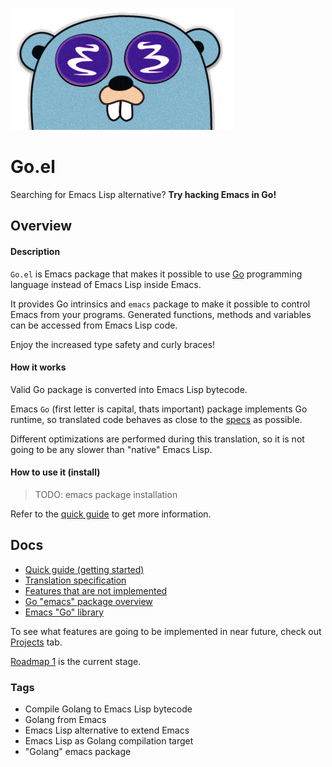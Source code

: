 ![Logo](misc/logo.png)

# Go.el

Searching for Emacs Lisp alternative? **Try hacking Emacs in Go!**

## Overview

#### Description

`Go.el` is Emacs package that makes it possible to use 
[Go](https://golang.org/) programming language instead
of Emacs Lisp inside Emacs. 

It provides Go intrinsics and `emacs` package to make it
possible to control Emacs from your programs.
Generated functions, methods and variables can be accessed from
Emacs Lisp code.

Enjoy the increased type safety and curly braces!

#### How it works

Valid Go package is converted into Emacs Lisp bytecode.

Emacs `Go` (first letter is capital, thats important) package
implements Go runtime, so translated code behaves as
close to the [specs](https://golang.org/ref/spec) as possible.

Different optimizations are performed during this translation,
so it is not going to be any slower than "native" Emacs Lisp.

#### How to use it (install)

> TODO: emacs package installation

Refer to the [quick guide](docs/quick_guide.md) to get more information.

## Docs

* [Quick guide (getting started)](docs/quick_guide.md)
* [Translation specification](docs/translation_spec.md)
* [Features that are not implemented](docs/unimplemented.md)
* [Go "emacs" package overview](docs/go_emacs.md)
* [Emacs "Go" library](docs/emacs_go.md)

To see what features are going to be implemented in near future,
check out [Projects](https://github.com/Quasilyte/Go.el/projects) tab.

[Roadmap 1](https://github.com/Quasilyte/Go.el/projects/1) is
the current stage.

### Tags

* Compile Golang to Emacs Lisp bytecode
* Golang from Emacs
* Emacs Lisp alternative to extend Emacs
* Emacs Lisp as Golang compilation target
* "Golang" emacs package
